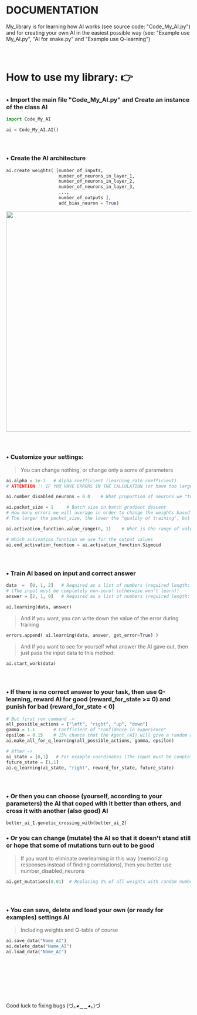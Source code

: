 # DOCUMENTATION
My_library is for learning how AI works (see source code: "Code_My_AI.py") and for creating your own AI in the easiest possible way (see: "Example use My_AI.py", "AI for snake.py" and "Example use Q-learning")


####  
# How to use my library: 👉
### • Import the main file "Code_My_AI.py" and Create an instance of the class AI
```python
import Code_My_AI

ai = Code_My_AI.AI()
```


####  
### • Create the AI architecture
```python
ai.create_weights( [number_of_inputs,
                    number_of_neurons_in_layer_1,
                    number_of_neurons_in_layer_2, 
                    number_of_neurons_in_layer_3, 
                    ...,
                    number_of_outputs ],
                    add_bias_neuron = True)
```
<div id="header" align="left">
  <img src="https://i.ibb.co/nbbTLZS/Usage-example.png" width="600"/>
</div>


####  
### • Customize your settings:
> You can change nothing, or change only a some of parameters
```python
ai.alpha = 1e-7   # Alpha coefficient (learning rate coefficient)
# ATTENTION !! IF YOU HAVE ERRORS IN THE CALCULATION (or have too large numbers), THEN DECREASE alpha

ai.number_disabled_neurons = 0.0    # What proportion of neurons we "turn off" during training

ai.packet_size = 1     # Batch size in batch gradient descent
# How many errors we will average in order to change the weights based on this average error
# The larger the packet_size, the lower the "quality of training", but the speed of training iterations is greater

ai.activation_function.value_range(0, 1)    # What is the range of values in the output

# Which activation function we use for the output values
ai.end_activation_function = ai.activation_function.Sigmoid 
```


####  
### • Train AI based on input and correct answer
```python
data  =  [0, 1, 2]   # Required as a list of numbers (required length: number of inputs)
# (The input must be completely non-zero! (otherwise won't learn))
answer = [2, 1, 0]   # Required as a list of numbers (required length: number of outputs)

ai.learning(data, answer)
```

> And if you want, you can write down the value of the error during training
```python
errors.append( ai.learning(data, answer, get_error=True) )
```
> And if you want to see for yourself what answer the AI gave out, then just pass the input data to this method:
```python
ai.start_work(data)
```
####  
### • If there is no correct answer to your task, then use Q-learning, reward AI for good (reward_for_state >= 0) and punish for bad (reward_for_state < 0)
```python
# But first run command ->
all_possible_actions = ["left", "right", "up", "down"]
gamma = 1.1       # Coefficient of "confidence in experience"
epsilon = 0.15    # 15% chance that the Agent (AI) will give a random answer (Needed to "learn" the environment)
ai.make_all_for_q_learning(all_possible_actions, gamma, epsilon)

# After ->
ai_state = [0,1]   # For example coordinates (The input must be completely non-zero! (otherwise won't learn))
future_state = [1,1]
ai.q_learning(ai_state, "right", reward_for_state, future_state)
```


####  
### • Or then you can choose (yourself, according to your parameters) the AI that coped with it better than others, and cross it with another (also good) AI
```python
better_ai_1.genetic_crossing_with(better_ai_2)
```

### • Or you can change (mutate) the AI so that it doesn't stand still or hope that some of mutations turn out to be good
> If you want to eliminate overlearning in this way (memorizing responses instead of finding correlations), then you better use number_disabled_neurons
```python
ai.get_mutations(0.01)  # Replacing 1% of all weights with random numbers
```

####  
### • You can save, delete and load your own (or ready for examples) settings AI
> Including weights and Q-table of course
```python
ai.save_data("Name_AI")
ai.delete_data("Name_AI")
ai.load_data("Name_AI")
```


####  
####  
####  
Good luck to fixing bugs
(づ｡◕‿‿◕｡)づ
